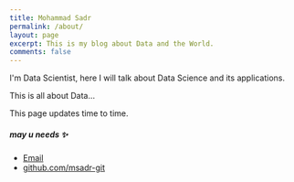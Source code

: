 ```yaml
---
title: Mohammad Sadr
permalink: /about/
layout: page
excerpt: This is my blog about Data and the World.
comments: false
---
```

I'm Data Scientist, here I will talk about Data Science and its applications.

This is all about Data…

This page updates time to time.

##### may u needs ✨

- <a href="mailto:{{ site.author.email }}">Email</a>
- <a href="https://github.com/{{ site.author.github }}" target="_blank">github.com/msadr-git</a>
